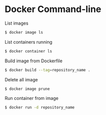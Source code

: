 # Docker Command-line

List images
```sh
$ docker image ls
```

List containers running
```sh
$ docker container ls
```

Build image from Dockerfile
```sh
$ docker build --tag=repository_name .
```

Delete all image <none>
```sh
$ docker image prune
```

Run container from image
```sh
$ docker run -d repository_name
```
